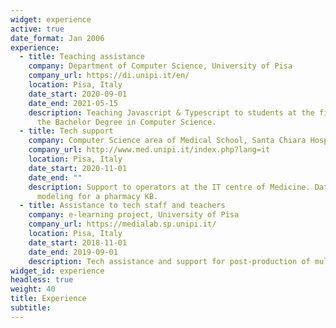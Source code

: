```yaml
---
widget: experience
active: true
date_format: Jan 2006
experience:
  - title: Teaching assistance
    company: Department of Computer Science, University of Pisa
    company_url: https://di.unipi.it/en/
    location: Pisa, Italy
    date_start: 2020-09-01
    date_end: 2021-05-15
    description: Teaching Javascript & Typescript to students at the first year of
      the Bachelor Degree in Computer Science. 
  - title: Tech support
    company: Computer Science area of Medical School, Santa Chiara Hospital, Pisa
    company_url: http://www.med.unipi.it/index.php?lang=it
    location: Pisa, Italy
    date_start: 2020-11-01
    date_end: ""
    description: Support to operators at the IT centre of Medicine. Database
      modeling for a pharmacy KB. 
  - title: Assistance to tech staff and teachers
    company: e-learning project, University of Pisa
    company_url: https://medialab.sp.unipi.it/
    location: Pisa, Italy
    date_start: 2018-11-01
    date_end: 2019-09-01
    description: Tech assistance and support for post-production of multimedia content.
widget_id: experience
headless: true
weight: 40
title: Experience
subtitle: 
---
```

